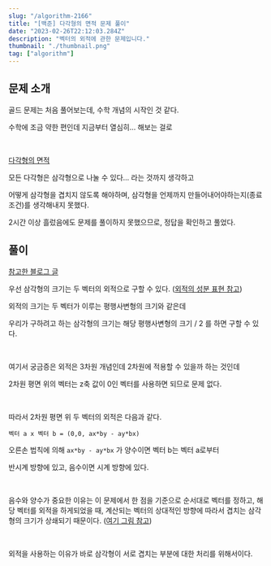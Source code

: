 ```yaml
---
slug: "/algorithm-2166"
title: "[백준] 다각형의 면적 문제 풀이"
date: "2023-02-26T22:12:03.284Z"
description: "벡터의 외적에 관한 문제입니다."
thumbnail: "./thumbnail.png"
tag: ["algorithm"]
---
```


## 문제 소개

골드 문제는 처음 풀어보는데, 수학 개념의 시작인 것 같다.

수학에 조금 약한 편인데 지금부터 열심히... 해보는 걸로

<br/>

[다각형의 면적](https://www.acmicpc.net/problem/2166)

모든 다각형은 삼각형으로 나눌 수 있다... 라는 것까지 생각하고

어떻게 삼각형을 겹치지 않도록 해야하며, 삼각형을 언제까지 만들어내어야하는지(종료 조건)를 생각해내지 못했다.

2시간 이상 흘렀음에도 문제를 풀이하지 못했으므로, 정답을 확인하고 풀었다.


## 풀이

[참고한 블로그 글](https://kibbomi.tistory.com/204)

우선 삼각형의 크기는 두 벡터의 외적으로 구할 수 있다. ([외적의 성분 표현 참고](http://bowbowbow.tistory.com/14))

외적의 크기는 두 벡터가 이루는 평행사변형의 크기와 같은데

우리가 구하려고 하는 삼각형의 크기는 해당 평행사변형의 크기 / 2 를 하면 구할 수 있다.

<br/>

여기서 궁금증은 외적은 3차원 개념인데 2차원에 적용할 수 있을까 하는 것인데

2차원 평면 위의 벡터는 z축 값이 0인 벡터를 사용하면 되므로 문제 없다.

<br/>

따라서 2차원 평면 위 두 벡터의 외적은 다음과 같다.

`벡터 a x 벡터 b = (0,0, ax*by - ay*bx)`

오른손 법칙에 의해 `ax*by - ay*bx` 가 양수이면 벡터 b는 벡터 a로부터

반시계 방향에 있고, 음수이면 시계 방향에 있다.

<br/>

음수와 양수가 중요한 이유는 이 문제에서 한 점을 기준으로 순서대로 벡터를 정하고, 해당 벡터를 외적을 하게되었을 때, 계산되는 벡터의 상대적인 방향에
따라서 겹치는 삼각형의 크기가 상쇄되기 때문이다. ([여기 그림 참고](https://kibbomi.tistory.com/204))

<br/>

외적을 사용하는 이유가 바로 삼각형이 서로 겹치는 부분에 대한 처리를 위해서이다.
